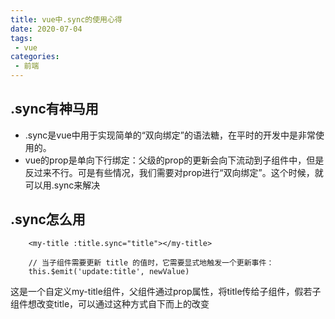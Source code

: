 ```yaml
---
title: vue中.sync的使用心得
date: 2020-07-04
tags:
 - vue
categories:
 - 前端
---
```


## .sync有神马用
- .sync是vue中用于实现简单的“双向绑定”的语法糖，在平时的开发中是非常使用的。
- vue的prop是单向下行绑定：父级的prop的更新会向下流动到子组件中，但是反过来不行。可是有些情况，我们需要对prop进行“双向绑定”。这个时候，就可以用.sync来解决

## .sync怎么用

```
    <my-title :title.sync="title"></my-title>

    // 当子组件需要更新 title 的值时，它需要显式地触发一个更新事件：
    this.$emit('update:title', newValue)
```

这是一个自定义my-title组件，父组件通过prop属性，将title传给子组件，假若子组件想改变title，可以通过这种方式自下而上的改变
